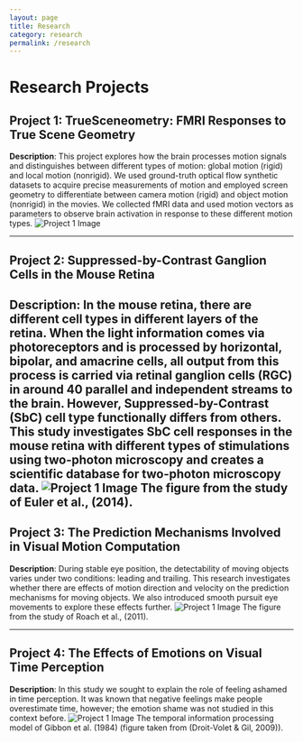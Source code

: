```yaml
---
layout: page
title: Research
category: research
permalink: /research
---
```


# Research Projects

## Project 1: TrueSceneometry: FMRI Responses to True Scene Geometry
**Description**: This project explores how the brain processes motion signals and distinguishes between different types of motion: global motion (rigid) and local motion (nonrigid). We used ground-truth optical flow synthetic datasets to acquire precise measurements of motion and employed screen geometry to differentiate between camera motion (rigid) and object motion (nonrigid) in the movies. We collected fMRI data and used motion vectors as parameters to observe brain activation in response to these different motion types. 
![Project 1 Image](https://alppekk.github.io/ekinci.github.io/assets/img/master.png)

---

## Project 2: Suppressed-by-Contrast Ganglion Cells in the Mouse Retina
**Description**: In the mouse retina, there are different cell types in different layers of the retina. When the light information comes via photoreceptors and is processed by horizontal, bipolar, and amacrine cells, all output from this process is carried via retinal ganglion cells (RGC) in around 40 parallel and independent streams to the brain. However, Suppressed-by-Contrast (SbC) cell type functionally differs from others. This study investigates SbC cell responses in the mouse retina with different types of stimulations using two-photon microscopy and creates a scientific database for two-photon microscopy data.
![Project 1 Image](https://alppekk.github.io/ekinci.github.io/assets/img/prediction.jpeg)
The figure from the study of Euler et al., (2014).
---

## Project 3: The Prediction Mechanisms Involved in Visual Motion Computation
**Description**: During stable eye position, the detectability of moving objects varies under two conditions: leading and trailing. This research investigates whether there are effects of motion direction and velocity on the prediction mechanisms for moving objects. We also introduced smooth pursuit eye movements to explore these effects further.
![Project 1 Image](https://alppekk.github.io/ekinci.github.io/assets/img/prediction.jpeg)
The figure from the study of Roach et al., (2011).

---

## Project 4: The Effects of Emotions on Visual Time Perception
**Description**: In this study we sought to explain the role of feeling ashamed in time perception. It was known that negative feelings make people overestimate time, however; the emotion shame was not studied in this context before. 
![Project 1 Image](https://alppekk.github.io/ekinci.github.io/assets/img/time.jpeg)
The temporal information processing model of Gibbon et al. (1984) (figure taken from (Droit-Volet & Gil, 2009)).



